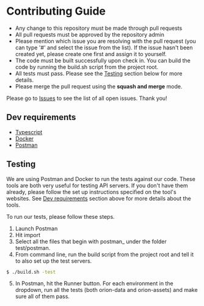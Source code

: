 # Contributing Guide

- Any change to this repository must be made through pull requests
- All pull requests must be approved by the repository admin 
- Please mention which issue you are resolving with the pull request (you can type '#' and select the issue from the list). If the issue hasn't been created yet, please create one first and assign it to yourself.
- The code must be built successfully upon check in. You can build the code by running the build.sh script from the project root.
- All tests must pass. Please see the [Testing](#testing) section below for more details.
- Please merge the pull request using the **squash and merge** mode.

Please go to [Issues](https://github.com/ctjong/orion/issues) to see the list of all open issues. Thank you!


## Dev requirements

- [Typescript](https://www.typescriptlang.org/#download-links)
- [Docker](https://docs.docker.com/get-started/) 
- [Postman](https://www.getpostman.com/)


## Testing

We are using Postman and Docker to run the tests against our code. These tools are both very useful for testing API servers. If you don't have them already, please follow the set up instructions specified on the tool's websites. See [Dev requirements](#dev-requirements) section above for more details about the tools.

To run our tests, please follow these steps.
1. Launch Postman
2. Hit import
3. Select all the files that begin with postman_ under the folder test/postman.
4. From command line, run the build script from the project root and tell it to also set up the test servers.
```bash
$ ./build.sh -test
```
5. In Postman, hit the Runner button. For each environment in the dropdown, run all the tests (both orion-data and orion-assets) and make sure all of them pass.
